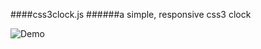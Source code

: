 ####css3clock.js 
######a simple, responsive css3 clock

![Demo](http://www.aishinian.com/images/clock.png) 
